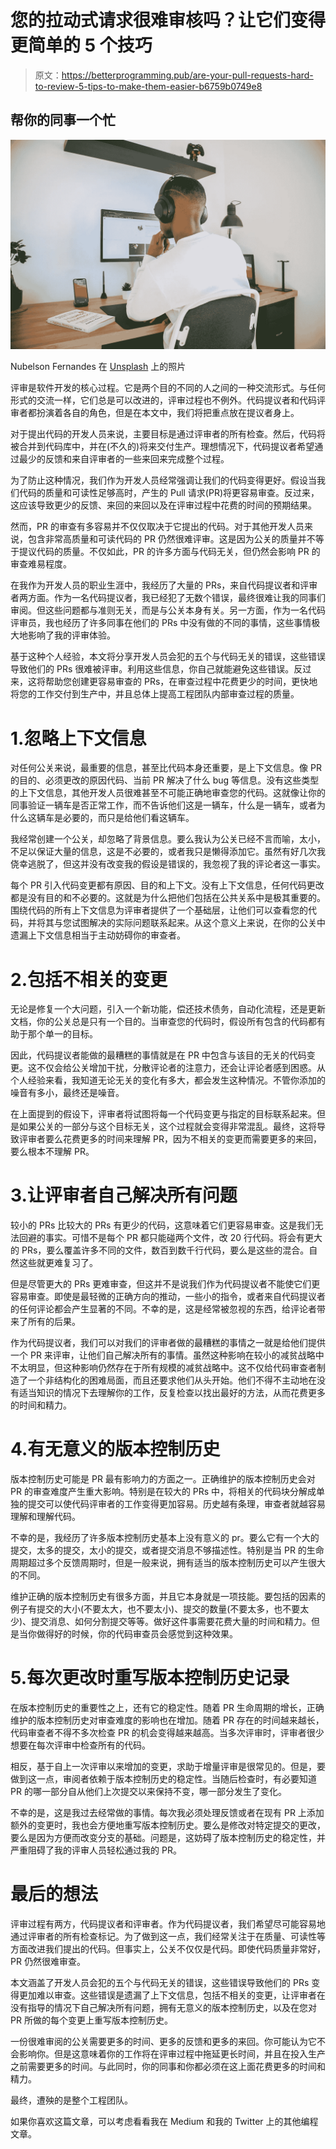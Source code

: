 # 您的拉动式请求很难审核吗？让它们变得更简单的 5 个技巧

> 原文：<https://betterprogramming.pub/are-your-pull-requests-hard-to-review-5-tips-to-make-them-easier-b6759b0749e8>

## 帮你的同事一个忙

![](img/d7a2cafc92d5c2dc2694fbd5e7d69cca.png)

Nubelson Fernandes 在 [Unsplash](https://unsplash.com/?utm_source=medium&utm_medium=referral) 上的照片

评审是软件开发的核心过程。它是两个目的不同的人之间的一种交流形式。与任何形式的交流一样，它们总是可以改进的，评审过程也不例外。代码提议者和代码评审者都扮演着各自的角色，但是在本文中，我们将把重点放在提议者身上。

对于提出代码的开发人员来说，主要目标是通过评审者的所有检查。然后，代码将被合并到代码库中，并在(不久的)将来交付生产。理想情况下，代码提议者希望通过最少的反馈和来自评审者的一些来回来完成整个过程。

为了防止这种情况，我们作为开发人员经常强调让我们的代码变得更好。假设当我们代码的质量和可读性足够高时，产生的 Pull 请求(PR)将更容易审查。反过来，这应该导致更少的反馈、来回的来回以及在评审过程中花费的时间的预期结果。

然而，PR 的审查有多容易并不仅仅取决于它提出的代码。对于其他开发人员来说，包含非常高质量和可读代码的 PR 仍然很难评审。这是因为公关的质量并不等于提议代码的质量。不仅如此，PR 的许多方面与代码无关，但仍然会影响 PR 的审查难易程度。

在我作为开发人员的职业生涯中，我经历了大量的 PRs，来自代码提议者和评审者两方面。作为一名代码提议者，我已经犯了无数个错误，最终很难让我的同事们审阅。但这些问题都与准则无关，而是与公关本身有关。另一方面，作为一名代码评审员，我也经历了许多同事在他们的 PRs 中没有做的不同的事情，这些事情极大地影响了我的评审体验。

基于这种个人经验，本文将分享开发人员会犯的五个与代码无关的错误，这些错误导致他们的 PRs 很难被评审。利用这些信息，你自己就能避免这些错误。反过来，这将帮助您创建更容易审查的 PRs，在审查过程中花费更少的时间，更快地将您的工作交付到生产中，并且总体上提高工程团队内部审查过程的质量。

# 1.忽略上下文信息

对任何公关来说，最重要的信息，甚至比代码本身还重要，是上下文信息。像 PR 的目的、必须更改的原因代码、当前 PR 解决了什么 bug 等信息。没有这些类型的上下文信息，其他开发人员很难甚至不可能正确地审查您的代码。这就像让你的同事验证一辆车是否正常工作，而不告诉他们这是一辆车，什么是一辆车，或者为什么这辆车是必要的，而只是给他们看这辆车。

我经常创建一个公关，却忽略了背景信息。要么我认为公关已经不言而喻，太小，不足以保证大量的信息，这是不必要的，或者我只是懒得添加它。虽然有好几次我侥幸逃脱了，但这并没有改变我的假设是错误的，我忽视了我的评论者这一事实。

每个 PR 引入代码变更都有原因、目的和上下文。没有上下文信息，任何代码更改都是没有目的和不必要的。这就是为什么把他们包括在公共关系中是极其重要的。围绕代码的所有上下文信息为评审者提供了一个基础层，让他们可以查看您的代码，并将其与您试图解决的实际问题联系起来。从这个意义上来说，在你的公关中遗漏上下文信息相当于主动妨碍你的审查者。

# 2.包括不相关的变更

无论是修复一个大问题，引入一个新功能，偿还技术债务，自动化流程，还是更新文档，你的公关总是只有一个目的。当审查您的代码时，假设所有包含的代码都有助于那个单一的目标。

因此，代码提议者能做的最糟糕的事情就是在 PR 中包含与该目的无关的代码变更。这不仅会给公关增加干扰，分散评论者的注意力，还会让评论者感到困惑。从个人经验来看，我知道无论无关的变化有多大，都会发生这种情况。不管你添加的噪音有多小，最终还是噪音。

在上面提到的假设下，评审者将试图将每一个代码变更与指定的目标联系起来。但是如果公关的一部分与这个目标无关，这个过程就会变得非常混乱。最终，这将导致评审者要么花费更多的时间来理解 PR，因为不相关的变更而需要更多的来回，要么根本不理解 PR。

# 3.让评审者自己解决所有问题

较小的 PRs 比较大的 PRs 有更少的代码，这意味着它们更容易审查。这是我们无法回避的事实。可惜不是每个 PR 都只能碰两个文件，改 20 行代码。将会有更大的 PRs，要么覆盖许多不同的文件，数百到数千行代码，要么是这些的混合。自然这些就更难复习了。

但是尽管更大的 PRs 更难审查，但这并不是说我们作为代码提议者不能使它们更容易审查。即使是最轻微的正确方向的推动，一些小的指令，或者来自代码提议者的任何评论都会产生显著的不同。不幸的是，这是经常被忽视的东西，给评论者带来了所有的后果。

作为代码提议者，我们可以对我们的评审者做的最糟糕的事情之一就是给他们提供一个 PR 来评审，让他们自己解决所有的事情。虽然这种影响在较小的减贫战略中不太明显，但这种影响仍然存在于所有规模的减贫战略中。这不仅给代码审查者制造了一个非结构化的困难局面，而且还要求他们从头开始。他们不得不主动地在没有适当知识的情况下去理解你的工作，反复检查以找出最好的方法，从而花费更多的时间和精力。

# 4.有无意义的版本控制历史

版本控制历史可能是 PR 最有影响力的方面之一。正确维护的版本控制历史会对 PR 的审查难度产生重大影响。特别是在较大的 PRs 中，将相关的代码块分解成单独的提交可以使代码评审者的工作变得更加容易。历史越有条理，审查者就越容易理解和理解代码。

不幸的是，我经历了许多版本控制历史基本上没有意义的 pr。要么它有一个大的提交，太多的提交，太小的提交，或者提交消息不够描述性。特别是当 PR 的生命周期超过多个反馈周期时，但是一般来说，拥有适当的版本控制历史可以产生很大的不同。

维护正确的版本控制历史有很多方面，并且它本身就是一项技能。要包括的因素的例子有提交的大小(不要太大，也不要太小)、提交的数量(不要太多，也不要太少)、提交消息、如何分割提交等等。做好这件事需要花费大量的时间和精力。但是当你做得好的时候，你的代码审查员会感觉到这种效果。

# 5.每次更改时重写版本控制历史记录

在版本控制历史的重要性之上，还有它的稳定性。随着 PR 生命周期的增长，正确维护的版本控制历史对审查难度的影响也在增加。随着 PR 存在的时间越来越长，代码审查者不得不多次检查 PR 的机会变得越来越高。当多次评审时，评审者很少想要在每次评审中检查所有的代码。

相反，基于自上一次评审以来增加的变更，求助于增量评审是很常见的。但是，要做到这一点，审阅者依赖于版本控制历史的稳定性。当随后检查时，有必要知道 PR 的哪一部分自从他们上次提交以来保持不变，哪一部分发生了变化。

不幸的是，这是我过去经常做的事情。每次我必须处理反馈或者在现有 PR 上添加额外的变更时，我也会方便地重写版本控制历史。要么是修改对特定提交的更改，要么是因为方便而改变分支的基础。问题是，这妨碍了版本控制历史的稳定性，并严重阻碍了我的评审人员轻松通过我的 PR。

# 最后的想法

评审过程有两方，代码提议者和评审者。作为代码提议者，我们希望尽可能容易地通过评审者的所有检查标记。为了做到这一点，我们经常关注于在质量、可读性等方面改进我们提出的代码。但事实上，公关不仅仅是代码。即使代码质量非常好，PR 仍然很难审查。

本文涵盖了开发人员会犯的五个与代码无关的错误，这些错误导致他们的 PRs 变得更加难以审查。这些错误是遗漏了上下文信息，包括不相关的变更，让评审者在没有指导的情况下自己解决所有问题，拥有无意义的版本控制历史，以及在您对 PR 所做的每个变更上重写版本控制历史。

一份很难审阅的公关需要更多的时间、更多的反馈和更多的来回。你可能认为它不会影响你。但是这意味着你的工作将在评审过程中拖延更长时间，并且在投入生产之前需要更多的时间。与此同时，你的同事和你都必须在这上面花费更多的时间和精力。

最终，遭殃的是整个工程团队。

如果你喜欢这篇文章，可以考虑看看我在 Medium 和我的 Twitter 上的其他编程文章。